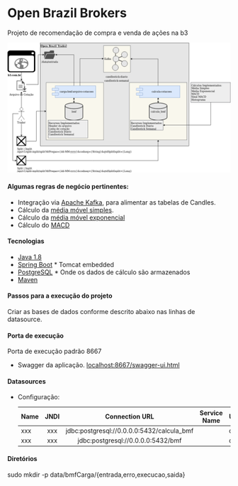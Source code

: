 # Open Brazil Brokers
Projeto de recomendação de compra e venda de ações na b3

![](./images/openBrazilTrader.png?raw=true)

#### Algumas regras de negócio pertinentes:
* Integração via [Apache Kafka](https://kafka.apache.org/), para alimentar as tabelas de Candles.
* Cálculo da [média móvel simples](https://pt.wikipedia.org/wiki/M%C3%A9dia_m%C3%B3vel).
* Cálculo da [média móvel exponencial](https://pt.wikipedia.org/wiki/M%C3%A9dia_m%C3%B3vel)
* Cálculo do [MACD](https://pt.wikipedia.org/wiki/MACD)


#### Tecnologias

* [Java 1.8](http://www.oracle.com/technetwork/pt/java/javase/downloads/jdk8-downloads-2133151.html)
* [Spring Boot](https://projects.spring.io/spring-boot/) * Tomcat embedded
* [PostgreSQL](https://www.postgresql.org/) * Onde os dados de cálculo são armazenados
* [Maven](https://maven.apache.org/)

#### Passos para a execução do projeto

Criar as bases de dados conforme descrito abaixo nas linhas de datasource.

#### Porta de execução
Porta de execução padrão 8667 

* Swagger da aplicação. [localhost:8667/swagger-ui.html](localhost:8667/swagger-ui.html)

#### Datasources

* Configuração:

    | Name         | JNDI       | Connection URL                                            | Service Name 			| User 			 | Pass 		    |
    | -------      |:----:      |:-------------:                                            |:-------------:		|:---------- |:---------:   |
    | xxx          | xxx        |jdbc:postgresql://0.0.0.0:5432/calcula_bmf                 |                   | dbbmf      | dbbmf        |
    | xxx          | xxx        |jdbc:postgresql://0.0.0.0:5432/bmf                         |                   | dbbmf      | dbbmf        |

#### Diretórios

sudo mkdir -p data/bmfCarga/{entrada,erro,execucao,saida}
